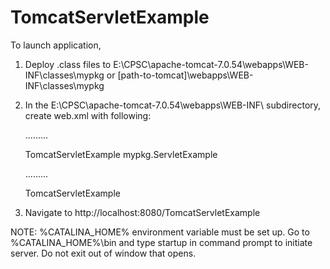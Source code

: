 TomcatServletExample
====================
To launch application,

1) Deploy .class files to E:\CPSC\apache-tomcat-7.0.54\webapps\WEB-INF\classes\mypkg 
or [path-to-tomcat]\webapps\WEB-INF\classes\mypkg

2) In the E:\CPSC\apache-tomcat-7.0.54\webapps\WEB-INF\ subdirectory, create web.xml with following:

    .........

    <servlet>
      <servlet-name>TomcatServletExample</servlet-name>
      <servlet-class>mypkg.ServletExample</servlet-class>
    </servlet>
    
    .........
  
    <servlet-mapping>
      <servlet-name>TomcatServletExample</servlet-name>
      <url-pattern></url-pattern>
    </servlet-mapping>
    
3) Navigate to http://localhost:8080/TomcatServletExample

NOTE: %CATALINA_HOME% environment variable must be set up. 
Go to %CATALINA_HOME%\bin and type startup in command prompt to initiate server.
Do not exit out of window that opens.
